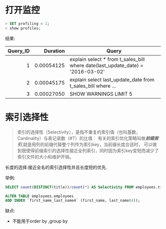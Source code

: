 ﻿打开监控
======
```sql
> SET profiling = 1;
> show profiles;

```
结果:

| Query_ID | Duration | Query | 
| -: | -: | - | 
| 1 | 0.00054125 | explain   select * from t_sales_bill where  date(last_update_date) = '2016-03-02' | 
| 2 | 0.00045175 | explain   select last_update_date from t_sales_bill where  ...| 
| 3 | 0.00027050 | SHOW WARNINGS LIMIT 5 | 

索引选择性
=========

> 索引的选择性（Selectivity），是指不重复的索引值（也叫基数，Cardinality）与表记录数（#T）的比值：
有关的索引优化策略叫做***前缀索引***,就是用列的前缀代替整个列作为索引key，当前缀长度合适时，
可以做到既使得前缀索引的选择性接近全列索引，同时因为索引key变短而减少了索引文件的大小和维护开销。

长度的选择:接近全名的索引选择性并且长度短的优先.


举例:

```sql
SELECT count(DISTINCT(title))/count(*) AS Selectivity FROM employees.titles;

ALTER TABLE employees.employees
ADD INDEX `first_name_last_name4` (first_name, last_name(4));

```

缺点:
- 不能用于order by ,group by